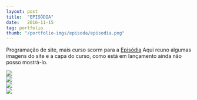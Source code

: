 ```yaml
---
layout: post
title:  "EPISÓDIA"
date:   2016-11-15
tag: portfolio
thumb: "/portfolio-imgs/episoda/episodia.png"
---
```


Programação de site, mais curso scorm para a <a href="http://www.episodia.com.br/" target="_blank">Episódia</a> Aqui reuno algumas imagens do site e a capa do curso, como está em lançamento ainda não posso mostrá-lo.

<div class='imggal'>
    <span class="watermark">
       <img src="{{site.url}}/portfolio-imgs/episodia/1.jpg">
       <div class="mark"></div>
   </span>
   <span class="watermark">
       <img src="{{site.url}}/portfolio-imgs/episodia/2.jpg">
       <div class="mark"></div>
   </span>
   <span class="watermark">
       <img src="{{site.url}}/portfolio-imgs/episodia/3.jpg">
       <div class="mark"></div>
   </span>
   <span class="watermark">
       <img src="{{site.url}}/portfolio-imgs/episodia/4.jpg">
       <div class="mark"></div>
   </span>

</div>
